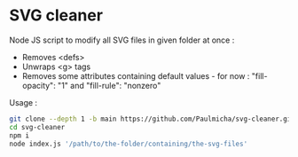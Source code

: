 # SVG cleaner

Node JS script to modify all SVG files in given folder at once :

- Removes \<defs>
- Unwraps \<g> tags
- Removes some attributes containing default values - for now : "fill-opacity": "1" and "fill-rule": "nonzero"

Usage :

```sh
git clone --depth 1 -b main https://github.com/Paulmicha/svg-cleaner.git
cd svg-cleaner
npm i
node index.js '/path/to/the-folder/containing/the-svg-files'
```
